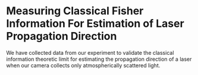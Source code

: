 # Measuring Classical Fisher Information For Estimation of Laser Propagation Direction 

We have collected data from our experiment to validate the classical information theoretic limit for estimating the propagation direction of a laser when our camera collects only atmospherically scattered light. 
